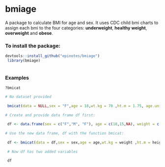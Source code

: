 # bmiage 

A package to calculate BMI for age and sex. It uses CDC child bmi charts to assign each bmi to the four categories: **underweight**, **healthy weight**, **overweight** and **obese**.  

### To install the package:
```r
devtools::install_github("epinotes/bmiage")
 library(bmiage)
 
```
### Examples

```r
?bmicat

# No dataset provided
 
 bmicat(data = NULL,sex = "F",age = 18,wt.kg = 70 ,ht.m = 1.75, age.unit="year",bind = F)
 
# Create and provide data frame df first:
 
 df <- data.frame(sex = c("F","M", "F"), age = c(18,15,NA), weight = c(70,50, 55), height = c(1.75, 1.60, 1.65))
 
# Use the new data frame, df with the function bmicat:
 
 df <- bmicat(data = df,sex = sex,age = age,wt.kg = weight ,ht.m = height, age.unit="year",bind = T)
 
 # Now df has two added variables  
 
 df

```
